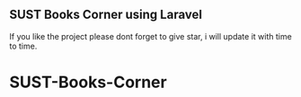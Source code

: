 SUST Books Corner using Laravel
----------------------------------

If you like the project please dont forget to give star, i will update it with time to time.


# SUST-Books-Corner

